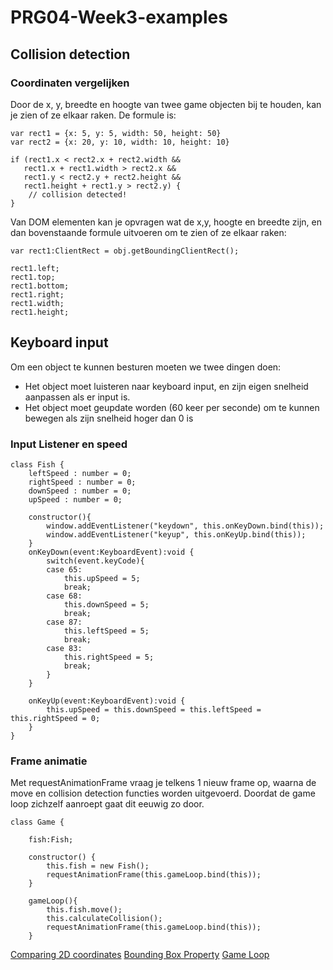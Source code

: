 # PRG04-Week3-examples

## Collision detection

### Coordinaten vergelijken

Door de x, y, breedte en hoogte van twee game objecten bij te houden, kan je zien of ze elkaar raken.
De formule is:

```
var rect1 = {x: 5, y: 5, width: 50, height: 50}
var rect2 = {x: 20, y: 10, width: 10, height: 10}

if (rect1.x < rect2.x + rect2.width &&
   rect1.x + rect1.width > rect2.x &&
   rect1.y < rect2.y + rect2.height &&
   rect1.height + rect1.y > rect2.y) {
    // collision detected!
}
```

Van DOM elementen kan je opvragen wat de x,y, hoogte en breedte zijn, en dan bovenstaande formule uitvoeren om te zien of ze elkaar raken:

```
var rect1:ClientRect = obj.getBoundingClientRect();

rect1.left;
rect1.top;
rect1.bottom;
rect1.right;
rect1.width;
rect1.height;
```

## Keyboard input

Om een object te kunnen besturen moeten we twee dingen doen:
- Het object moet luisteren naar keyboard input, en zijn eigen snelheid aanpassen als er input is.
- Het object moet geupdate worden (60 keer per seconde) om te kunnen bewegen als zijn snelheid hoger dan 0 is

### Input Listener en speed

```
class Fish {
    leftSpeed : number = 0;
    rightSpeed : number = 0;
    downSpeed : number = 0;
    upSpeed : number = 0;

    constructor(){
        window.addEventListener("keydown", this.onKeyDown.bind(this));
        window.addEventListener("keyup", this.onKeyUp.bind(this));
    }
    onKeyDown(event:KeyboardEvent):void {
        switch(event.keyCode){
        case 65:
            this.upSpeed = 5;
            break;
        case 68:
            this.downSpeed = 5;
            break;
        case 87:
            this.leftSpeed = 5;
            break;
        case 83:
            this.rightSpeed = 5;
            break;
        }
    }
    
    onKeyUp(event:KeyboardEvent):void {
        this.upSpeed = this.downSpeed = this.leftSpeed = this.rightSpeed = 0;
    }
}
```

### Frame animatie

Met requestAnimationFrame vraag je telkens 1 nieuw frame op, waarna de move en collision detection functies worden uitgevoerd. Doordat de game loop zichzelf aanroept gaat dit eeuwig zo door.

```
class Game {

    fish:Fish;

    constructor() {
        this.fish = new Fish();     
        requestAnimationFrame(this.gameLoop.bind(this));
    }

    gameLoop(){
        this.fish.move();
        this.calculateCollision();
        requestAnimationFrame(this.gameLoop.bind(this));
    }
```

[Comparing 2D coordinates](https://developer.mozilla.org/en-US/docs/Games/Techniques/2D_collision_detection)
[Bounding Box Property](https://developer.mozilla.org/en/docs/Web/API/Element/getBoundingClientRect)
[Game Loop](https://developer.mozilla.org/en-US/docs/Web/API/window/requestAnimationFrame)